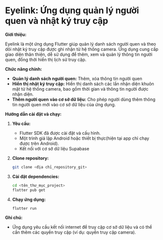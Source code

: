 # Eyelink: Ứng dụng quản lý người quen và nhật ký truy cập

**Giới thiệu:**

Eyelink là một ứng dụng Flutter giúp quản lý danh sách người quen và theo dõi nhật ký truy cập được ghi nhận từ hệ thống camera.  Ứng dụng cung cấp giao diện thân thiện, dễ sử dụng để thêm, xem và quản lý thông tin người quen, đồng thời hiển thị lịch sử truy cập.

**Chức năng chính:**

* **Quản lý danh sách người quen:** Thêm, xóa thông tin người quen
* **Hiển thị nhật ký truy cập:** Hiển thị danh sách các lần nhận diện khuôn mặt từ hệ thống camera, bao gồm thời gian và thông tin người được nhận diện.
* **Thêm người quen vào cơ sở dữ liệu:**  Cho phép người dùng thêm thông tin người quen mới vào cơ sở dữ liệu của ứng dụng.


**Hướng dẫn cài đặt và chạy:**

1. **Yêu cầu:**
    * Flutter SDK đã được cài đặt và cấu hình.
    * Một trình giả lập Android hoặc thiết bị thực(hiện tại app chỉ chạy được trên Android).
    * Kết nối với cơ sở dữ liệu Supabase

2. **Clone repository:**

   ```bash
   git clone <địa chỉ_repository_git>
   ```

3. **Cài đặt dependencies:**

   ```bash
   cd <tên_thư_mục_project>
   flutter pub get
   ```

4. **Chạy ứng dụng:**

   ```bash
   flutter run
   ```


**Ghi chú:**

*  Ứng dụng yêu cầu kết nối internet để truy cập cơ sở dữ liệu và có thể cần thêm các quyền truy cập (ví dụ: quyền truy cập camera).
